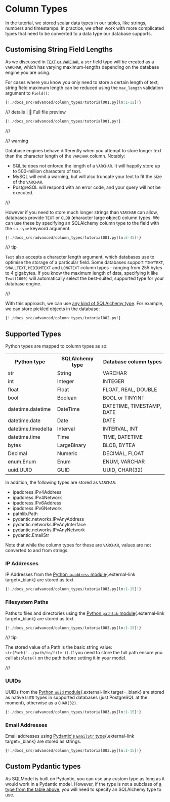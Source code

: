 # Column Types

In the tutorial, we stored scalar data types in our tables, like strings, numbers and timestamps. In practice, we often work with more complicated types that need to be converted to a data type our database supports.

## Customising String Field Lengths

As we discussed in [`TEXT` or `VARCHAR`](../tutorial/create-db-and-table.md#text-or-varchar), a `str` field type will be created as a `VARCHAR`, which has varying maximum-lengths depending on the database engine you are using.

For cases where you know you only need to store a certain length of text, string field maximum length can be reduced using the `max_length` validation argument to `Field()`:

```Python hl_lines="11"
{!./docs_src/advanced/column_types/tutorial001.py[ln:1-12]!}
```

/// details | 👀 Full file preview

```Python
{!./docs_src/advanced/column_types/tutorial001.py!}
```

///

/// warning

Database engines behave differently when you attempt to store longer text than the character length of the `VARCHAR` column. Notably:

* SQLite does not enforce the length of a `VARCHAR`. It will happily store up to 500-million characters of text.
* MySQL will emit a warning, but will also truncate your text to fit the size of the `VARCHAR`.
* PostgreSQL will respond with an error code, and your query will not be executed.

///

However if you need to store much longer strings than `VARCHAR` can allow, databases provide `TEXT` or `CLOB` (**c**haracter **l**arge **ob**ject) column types. We can use these by specifying an SQLAlchemy column type to the field with the `sa_type` keyword argument:

```Python hl_lines="12"
{!./docs_src/advanced/column_types/tutorial001.py[ln:5-45]!}
```

/// tip

`Text` also accepts a character length argument, which databases use to optimise the storage of a particular field. Some databases support `TINYTEXT`, `SMALLTEXT`, `MEDIUMTEXT` and `LONGTEXT` column types - ranging from 255 bytes to 4 gigabytes. If you know the maximum length of data, specifying it like `Text(1000)` will automatically select the best-suited, supported type for your database engine.

///


With this approach, we can use [any kind of SQLAlchemy type](https://docs.sqlalchemy.org/en/20/core/type_basics.html). For example, we can store pickled objects in the database:

```Python
{!./docs_src/advanced/column_types/tutorial002.py!}
```

## Supported Types

Python types are mapped to column types as so:

<table>
<tr>
<th>Python type</th><th>SQLAlchemy type</th><th>Database column types</th>
</tr>
<tr>
<td>str</td><td>String</td><td>VARCHAR</td>
</tr>
<tr>
<td>int</td><td>Integer</td><td>INTEGER</td>
</tr>
<tr>
<td>float</td><td>Float</td><td>FLOAT, REAL, DOUBLE</td>
</tr>
<tr>
<td>bool</td><td>Boolean</td><td>BOOL or TINYINT</td>
</tr>
<tr>
<td>datetime.datetime</td><td>DateTime</td><td>DATETIME, TIMESTAMP, DATE</td>
</tr>
<tr>
<td>datetime.date</td><td>Date</td><td>DATE</td>
</tr>
<tr>
<td>datetime.timedelta</td><td>Interval</td><td>INTERVAL, INT</td>
</tr>
<tr>
<td>datetime.time</td><td>Time</td><td>TIME, DATETIME</td>
</tr>
<tr>
<td>bytes</td><td>LargeBinary</td><td>BLOB, BYTEA</td>
</tr>
<tr>
<td>Decimal</td><td>Numeric</td><td>DECIMAL, FLOAT</td>
</tr>
<tr>
<td>enum.Enum</td><td>Enum</td><td>ENUM, VARCHAR</td>
</tr>
<tr>
<td>uuid.UUID</td><td>GUID</td><td>UUID, CHAR(32)</td>
</tr>
</table>

In addition, the following types are stored as `VARCHAR`:

* ipaddress.IPv4Address
* ipaddress.IPv4Network
* ipaddress.IPv6Address
* ipaddress.IPv6Network
* pathlib.Path
* pydantic.networks.IPvAnyAddress
* pydantic.networks.IPvAnyInterface
* pydantic.networks.IPvAnyNetwork
* pydantic.EmailStr

Note that while the column types for these are `VARCHAR`, values are not converted to and from strings.   

### IP Addresses

IP Addresses from the [Python `ipaddress` module](https://docs.python.org/3/library/ipaddress.html){.external-link target=_blank} are stored as text.

```Python hl_lines="5 11"
{!./docs_src/advanced/column_types/tutorial003.py[ln:1-15]!}
```

### Filesystem Paths

Paths to files and directories using the [Python `pathlib` module](https://docs.python.org/3/library/pathlib.html){.external-link target=_blank} are stored as text.

```Python hl_lines="2 12"
{!./docs_src/advanced/column_types/tutorial003.py[ln:1-15]!}
```

/// tip

The stored value of a Path is the basic string value: `str(Path('../path/to/file'))`. If you need to store the full path ensure you call `absolute()` on the path before setting it in your model.

///

### UUIDs

UUIDs from the [Python `uuid` module](https://docs.python.org/3/library/uuid.html){.external-link target=_blank} are stored as native `UUID` types in supported databases (just PostgreSQL at the moment), otherwise as a `CHAR(32)`.

```Python hl_lines="3 10"
{!./docs_src/advanced/column_types/tutorial003.py[ln:1-15]!}
```

### Email Addresses

Email addresses using [Pydantic's `EmailStr` type](https://docs.pydantic.dev/latest/api/networks/#pydantic.networks.EmailStr){.external-link target=_blank} are stored as strings.

```Python hl_lines="5 14"
{!./docs_src/advanced/column_types/tutorial003.py[ln:1-15]!}
```


## Custom Pydantic types

As SQLModel is built on Pydantic, you can use any custom type as long as it would work in a Pydantic model. However, if the type is not a subclass of [a type from the table above](#supported-types), you will need to specify an SQLAlchemy type to use.
